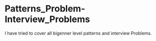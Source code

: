 # Patterns_Problem-Interview_Problems
I have tried to cover all bigenner level patterns and interview Problems.
